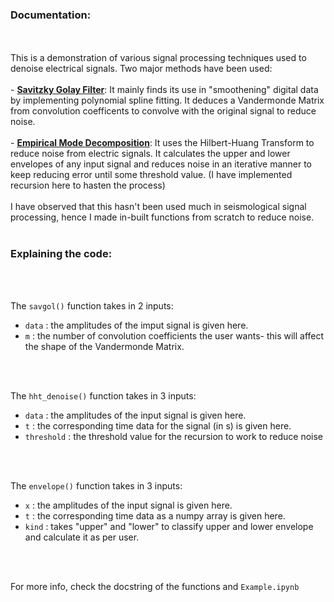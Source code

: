 ### Documentation:
<br>
<br>
This is a demonstration of various signal processing techniques used to denoise electrical signals. Two major methods have been used:
<br>
<br>
- <u><b>Savitzky Golay Filter</b></u>: It mainly finds its use in "smoothening" digital data by implementing polynomial spline fitting. It deduces a Vandermonde Matrix from convolution coefficents to convolve with the original signal to reduce noise.
<br>
<br>
- <u><b>Empirical Mode Decomposition</b></u>: It uses the Hilbert-Huang Transform to reduce noise from electric signals. It calculates the upper and lower envelopes of any input signal and reduces noise in an iterative manner to keep reducing error until some threshold value. (I have implemented recursion here to hasten the process)
<br>
<br>
I have observed that this hasn't been used much in seismological signal processing, hence I made in-built functions from scratch to reduce noise.
<br>
<br>

### Explaining the code:
<br>
<br>

The `savgol()` function takes in 2 inputs:
<br>
- `data` : the amplitudes of the imput signal is given here.
- `m`    : the number of convolution coefficients the user wants- this will affect the shape of the Vandermonde Matrix.
<br>
<br>

The `hht_denoise()` function takes in 3 inputs:
<br>
- `data`      : the amplitudes of the input signal is given here.
- `t`         : the corresponding time data for the signal (in s) is given here.
- `threshold` : the threshold value for the recursion to work to reduce noise
<br>
<br>

The `envelope()` function takes in 3 inputs:
<br>
- `x`    : the amplitudes of the input signal is given here.
- `t`    : the corresponding time data as a numpy array is given here.
- `kind` : takes "upper" and "lower" to classify upper and lower envelope and calculate it as per user.
<br>
<br>

For more info, check the docstring of the functions and `Example.ipynb`
